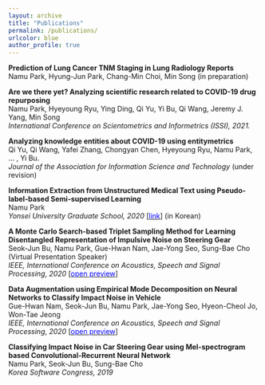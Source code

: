 ```yaml
---
layout: archive
title: "Publications"
permalink: /publications/
urlcolor: blue
author_profile: true
---
```


**Prediction of Lung Cancer TNM Staging in Lung Radiology Reports**  
Namu Park, Hyung-Jun Park, Chang-Min Choi, Min Song (in preparation)

**Are we there yet? Analyzing scientific research related to COVID-19 drug repurposing**   
Namu Park, Hyeyoung Ryu, Ying Ding, Qi Yu, Yi Bu, Qi Wang, Jeremy J. Yang, Min Song   
*International Conference on Scientometrics and Informetrics (ISSI), 2021.* 

**Analyzing knowledge entities about COVID-19 using entitymetrics**  
Qi Yu, Qi Wang, Yafei Zhang, Chongyan Chen, Hyeyoung Ryu, Namu Park, ... , Yi Bu.  
 *Journal of the Association for Information Science and Technology* (under revision)

**Information Extraction from Unstructured Medical Text using Pseudo-label-based  Semi-supervised Learning**   
Namu Park  
*Yonsei University Graduate School, 2020* [[<span style="color:blue">link</span>]( http://www.dcollection.net/handler/yonsei/000000524225)] (in Korean)

**A Monte Carlo Search-based Triplet Sampling Method for Learning Disentangled Representation of Impulsive Noise on Steering Gear**   
Seok-Jun Bu, Namu Park, Gue-Hwan Nam, Jae-Yong Seo, Sung-Bae Cho  (Virtual Presentation Speaker)  
*IEEE, International Conference on Acoustics, Speech and Signal Processing*, *2020* \[[<span style="color:blue">open preview</span>](https://ieeexplore.ieee.org/document/9053916)\]

**Data Augmentation using Empirical Mode Decomposition on Neural Networks to Classify Impact Noise in Vehicle**  
Gue-Hwan Nam, Seok-Jun Bu, Namu Park, Jae-Yong Seo, Hyeon-Cheol Jo, Won-Tae Jeong  
*IEEE, International Conference on Acoustics, Speech and Signal Processing*, *2020*  \[[<span style="color:blue">open preview</span>](https://ieeexplore.ieee.org/document/9053671)\]

**Classifying Impact Noise in Car Steering Gear using Mel-spectrogram based Convolutional-Recurrent Neural Network**  
Namu Park, Seok-Jun Bu, Sung-Bae Cho  
*Korea Software Congress, 2019*

